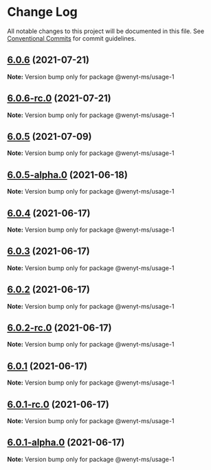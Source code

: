 # Change Log

All notable changes to this project will be documented in this file.
See [Conventional Commits](https://conventionalcommits.org) for commit guidelines.

## [6.0.6](https://github.com/wenytang-ms-123/TestAction/compare/@wenyt-ms/usage-1@6.0.6-rc.0...@wenyt-ms/usage-1@6.0.6) (2021-07-21)

**Note:** Version bump only for package @wenyt-ms/usage-1





## [6.0.6-rc.0](https://github.com/wenytang-ms-123/TestAction/compare/@wenyt-ms/usage-1@6.0.5-alpha.0...@wenyt-ms/usage-1@6.0.6-rc.0) (2021-07-21)

**Note:** Version bump only for package @wenyt-ms/usage-1





## [6.0.5](https://github.com/wenytang-ms-123/TestAction/compare/@wenyt-ms/usage-1@6.0.5-alpha.0...@wenyt-ms/usage-1@6.0.5) (2021-07-09)

**Note:** Version bump only for package @wenyt-ms/usage-1





## [6.0.5-alpha.0](https://github.com/wenytang-ms-123/TestAction/compare/@wenyt-ms/usage-1@6.0.4...@wenyt-ms/usage-1@6.0.5-alpha.0) (2021-06-18)

**Note:** Version bump only for package @wenyt-ms/usage-1





## [6.0.4](https://github.com/wenytang-ms-123/TestAction/compare/@wenyt-ms/usage-1@6.0.3...@wenyt-ms/usage-1@6.0.4) (2021-06-17)

**Note:** Version bump only for package @wenyt-ms/usage-1





## [6.0.3](https://github.com/wenytang-ms-123/TestAction/compare/@wenyt-ms/usage-1@6.0.2...@wenyt-ms/usage-1@6.0.3) (2021-06-17)

**Note:** Version bump only for package @wenyt-ms/usage-1





## [6.0.2](https://github.com/wenytang-ms-123/TestAction/compare/@wenyt-ms/usage-1@6.0.2-rc.0...@wenyt-ms/usage-1@6.0.2) (2021-06-17)

**Note:** Version bump only for package @wenyt-ms/usage-1





## [6.0.2-rc.0](https://github.com/wenytang-ms-123/TestAction/compare/@wenyt-ms/usage-1@6.0.1...@wenyt-ms/usage-1@6.0.2-rc.0) (2021-06-17)

**Note:** Version bump only for package @wenyt-ms/usage-1





## [6.0.1](https://github.com/wenytang-ms-123/TestAction/compare/@wenyt-ms/usage-1@6.0.1-rc.0...@wenyt-ms/usage-1@6.0.1) (2021-06-17)

**Note:** Version bump only for package @wenyt-ms/usage-1





## [6.0.1-rc.0](https://github.com/wenytang-ms-123/TestAction/compare/@wenyt-ms/usage-1@6.0.1-alpha.0...@wenyt-ms/usage-1@6.0.1-rc.0) (2021-06-17)

**Note:** Version bump only for package @wenyt-ms/usage-1





## [6.0.1-alpha.0](https://github.com/wenytang-ms-123/TestAction/compare/@wenyt-ms/usage-1@5.0.2...@wenyt-ms/usage-1@6.0.1-alpha.0) (2021-06-17)

**Note:** Version bump only for package @wenyt-ms/usage-1
